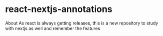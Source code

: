 # react-nextjs-annotations
About As react is always getting releases, this is a new repository to study with nextjs as well and remember the features
